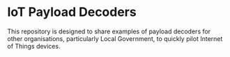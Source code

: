 # IoT Payload Decoders
This repository is designed to share examples of payload decoders for other organisations, particularly Local Government, to quickly pilot Internet of Things devices.
